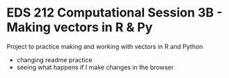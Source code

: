 # EDS 212 Computational Session 3B - Making vectors in R & Py
Project to practice making and working with vectors in R and Python

- changing readme practice
- seeing what happens if I make changes in the browser
